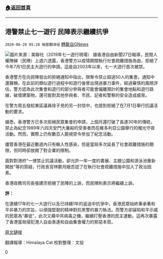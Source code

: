 ###  [:house:返回首頁](https://github.com/ourhimalayas/txt)
---

## 港警禁止七一遊行 民陣表示繼續抗爭
`2020-06-28 05:28 秘密翻译组` [轉載自GNews](https://gnews.org/zh-hant/248031/)

![](https://s3.amazonaws.com/gnews-media-offload/wp-content/uploads/2020/06/28052608/Picture-1-150.png)圖片來源：美聯社（2019年七一遊行現場）
據香港自由新聞27日報導，民間人權陣線（民陣）上週六透露，香港警方以疫情期間執行社會疏離措施為由，拒絕了今年7月1日民主大遊行的申請。這是自2003年以來，七一大遊行首次被禁。

香港警方在向民陣發出的拒絕通知中指出，限聚令禁止超過50人的集會。通知中還聲稱，在此前的類似遊行過程中和遊行後曾出現過暴力事件，經過審慎的風險評估，警方認為此次集會和遊行的部分參與者可能會偏離預計的集會地點和遊行路線，破壞建築物，還可能對其他參與者、市民、記者和警察的安全造成威脅。

在警方周五發給東區議員徐子見的另一封信中，也提到拒絕了在7月1日舉行抗議活動的要求。

據悉，香港警方已多次拒絕民眾集會的申請，上個月還打破了長達30年的傳統，禁止為紀念1989年六四天安門大屠殺的受害者而在維多利亞公園舉行的燭光守夜活動。然而，實際上仍有數百人藐視禁令參加了紀念活動。

儘管香港在最近數週內只有輸入性感染，但是當局多次延長了社會疏離措施的期限，但同時卻放開了對企業的限制。

面對對港府“一律禁止抗議活動，卻允許一年一度的書展、主題公園和游泳池重新開放”等的質疑，行政長官林鄭月娥否認了在執行社會疏離措施中加入了政治因素。

香港政務司司長張建宗拒絕了民陣的上訴，而民陣則表示將繼續上訴。

**評：**

在連續17年的七一大遊行以及已持續1年的返送中抗爭中，香港民眾始終秉承著和平非暴力的宗旨，以頑強堅韌的精神對抗黑警的暴力執法。而警方卻誣陷和平示威的民眾為“暴徒”，此次又藉中共病毒之機，繼續打壓香港的民主運動，這再次暴露了香港當局侵犯港人自由表達和自由集會權力的邪惡本質。

[原文鏈接](https://hongkongfp.com/2020/06/27/breaking-hong-kong-police-ban-annual-pro-democracy-demo-for-first-time-in-17-years/)

翻譯報導：Himalaya Cat
校對整理：文投

0
